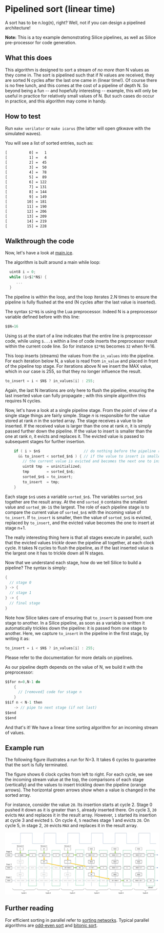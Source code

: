 # Pipelined sort (linear time)

A sort has to be n.log(n), right? Well, not if you can design a pipelined architecture!

**Note:** This is a toy example demonstrating Silice pipelines, as well as Silice pre-processor for code generation.

## What this does

This algorithm is designed to sort a stream of *no more than* N values as they come in. The sort is pipelined such that
if N values are received, they are sorted N cycles after the last one came in (linear time!). 
Of course there is no free lunch, and this comes at the cost of a pipeline of depth N. 
So beyond being a fun -- and hopefully interesting -- example, this will only be useful in practice for 
relatively small values of N. But such cases do occur in practice, and this algorithm may come in handy.

## How to test

Run `make verilator` or `make icarus` (the latter will open gtkwave with the simulated waves).

You will see a list of sorted entries, such as:

```
[          0] =   1
[          1] =   4
[          2] =  45
[          3] =  50
[          4] =  78
[          5] =  89
[          6] = 122
[          7] = 131
[          8] = 144
[          9] = 149
[         10] = 181
[         11] = 190
[         12] = 206
[         13] = 209
[         14] = 219
[         15] = 228
```

## Walkthrough the code

Now, let's have a look at [main.ice](main.ice).

The algorithm is built around a main while loop:
```c
  uint8 i = 0;
  while (i<$2*N$) {
     ...
  }
```
The pipeline is within the loop, and the loop iterates 2.N times to ensure the pipeline is fully flushed at the end (N cycles
after the last value is inserted).

The syntax `$2*N$` is using the Lua preprocessor. Indeed N is a preprocessor variable defined before with this line:
```c
$$N=16
```
Using `$$` at the start of a line indicates that the entire line is preprocessor code, while using `$...$` within a line of 
code inserts the preprocessor result within the current code line. So for instance `$2*N$` becomes `32` when N=16.

This loop inserts (streams) the values from the `in_values` into the pipeline. For each iteration
below N, a value is read from `in_value` and placed in front of the pipeline top stage. For iterations
above N we insert the MAX value, which in our case is 255, so that they no longer influence the result.

```c
to_insert = i < $N$ ? in_values[i] : 255;
```

Again, the last N iterations are only here to flush the pipeline, ensuring the last inserted value
can fully propagate ; with this simple algorithm this requires N cycles.

Now, let's have a look at a single pipeline stage. From the point of view of a single stage things are fairly simple. 
Stage $n$ is responsible for the value stored at rank $n$ in the sorted array. The stage receives a value to be inserted. 
If the received value is larger than the one at rank $n$, it is simply passed further down the pipeline. 
If the value to insert is smaller than the one at rank $n$, it evicts and replaces it. 
The evicted value is passed to subsequent stages for further insertion.   

```c
    if ( i > $n$                    // do nothing before the pipeline reached this stage
      && to_insert < sorted_$n$ ) { // if the value to insert is smaller, we insert here
        // the current value is evicted and becomes the next one to insert
        uint8 tmp  = uninitialized;
        tmp        = sorted_$n$;
        sorted_$n$ = to_insert;
        to_insert  = tmp; 
    }
```

Each stage `$n$` uses a variable `sorted_$n$`. The variables `sorted_$n$` together are the result array. At the end `sorted_0` contains the smallest value and
`sorted_$N-1$` the largest. The role of each pipeline stage is to compare the current value of `sorted_$n$`
with the incoming value of `to_insert`. If `to_insert` is smaller, then the value of `sorted_$n$` is evicted, replaced by `to_insert`, and the evicted value becomes the one to insert at stage n+1.

The really interesting thing here is that all stages execute in parallel, such that the evicted values *trickle* down the pipeline all together, at each clock cycle. It takes N cycles to flush the pipeline, as if the last inserted value is the largest one it has to trickle down all N stages.

Now that we understand each stage, how do we tell Silice to build a pipeline? The syntax is simply:
```c
{
  // stage 0
} -> {
  // stage 1
} -> {
  // final stage
}
```
Note how Silice takes care of ensuring that `to_insert` is passed from one stage to another. In a Silice pipeline, as soon as a variable is written it automatically trickles down the pipeline: it is passed from one stage to another. Here, we capture `to_insert` in the pipeline in the first stage, by writing it as:
```c
to_insert = i < $N$ ? in_values[i] : 255;
```

Please refer to the documentation for more details on pipelines.

As our pipeline depth depends on the value of N, we build it with the preprocessor:
```c
$$for n=0,N-1 do
    {
      // [removed] code for stage n
    }
$$if n < N-1 then
    -> // pipe to next stage (if not last)
$$end    
$$end
```

And that's it! We have a linear time sorting algorithm for an incoming stream of values.

## Example run

The following figure illustrates a run for N=3. It takes 6 cycles to guarantee that the sort is fully terminated. 

The figure shows 6 clock cycles from left to right. For each cycle, we see the incoming stream value at the top, the comparisons of each stage (vertically) and the values to insert trickling down the pipeline (orange arrows). The horizontal green arrows show when a value is changed in the sorted array.

For instance, consider the value `20`. Its insertion starts at cycle 2. Stage 0 pushed it down as it is greater than `5`, already inserted there. On cycle 3, `20` evicts `MAX` and replaces it in the result array. However, `1` started its insertion at cycle 3 and evicted `5`. On cycle 4, `5` reaches stage 1 and evicts `20`. On cycle 5, in stage 2, `20` evicts `MAX` and replaces it in the result array.

![pipeline sort](pipeline_sort.jpg)

## Further reading

For efficient sorting in parallel refer to [sorting networks](https://en.wikipedia.org/wiki/Sorting_network). 
Typical parallel algorithms are [odd-even sort](https://en.wikipedia.org/wiki/Odd%E2%80%93even_sort) and [bitonic sort](https://en.wikipedia.org/wiki/Bitonic_sorter). 
